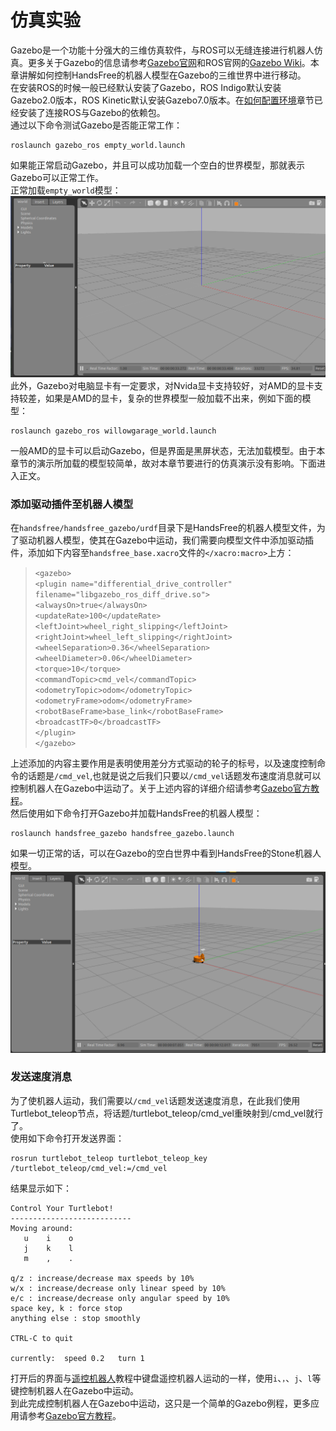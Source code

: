 # 仿真实验
Gazebo是一个功能十分强大的三维仿真软件，与ROS可以无缝连接进行机器人仿真。更多关于Gazebo的信息请参考[Gazebo官网](http://www.gazebosim.org/)和ROS官网的[Gazebo Wiki](http://wiki.ros.org/gazebo)。本章讲解如何控制HandsFree的机器人模型在Gazebo的三维世界中进行移动。  
在安装ROS的时候一般已经默认安装了Gazebo，ROS Indigo默认安装Gazebo2.0版本，ROS Kinetic默认安装Gazebo7.0版本。在[如何配置环境](/docs/FAQ/environment_config.md)章节已经安装了连接ROS与Gazebo的依赖包。  
通过以下命令测试Gazebo是否能正常工作：  
```
roslaunch gazebo_ros empty_world.launch  
```

如果能正常启动Gazebo，并且可以成功加载一个空白的世界模型，那就表示Gazebo可以正常工作。  
正常加载`empty_world`模型：  
![picture](/images/Tutorial/7/7.5/5_empty_wolrd.png)  
此外，Gazebo对电脑显卡有一定要求，对Nvida显卡支持较好，对AMD的显卡支持较差，如果是AMD的显卡，复杂的世界模型一般加载不出来，例如下面的模型：  
```
roslaunch gazebo_ros willowgarage_world.launch  
```

一般AMD的显卡可以启动Gazebo，但是界面是黑屏状态，无法加载模型。由于本章节的演示所加载的模型较简单，故对本章节要进行的仿真演示没有影响。下面进入正文。  

### 添加驱动插件至机器人模型 ###  
在`handsfree/handsfree_gazebo/urdf`目录下是HandsFree的机器人模型文件，为了驱动机器人模型，使其在Gazebo中运动，我们需要向模型文件中添加驱动插件，添加如下内容至`handsfree_base.xacro`文件的`</xacro:macro>`上方：  
>`<gazebo>`   
  `<plugin name="differential_drive_controller"`      `filename="libgazebo_ros_diff_drive.so">`       
    `<alwaysOn>true</alwaysOn>`    
    `<updateRate>100</updateRate>`   
    `<leftJoint>wheel_right_slipping</leftJoint>`    
    `<rightJoint>wheel_left_slipping</rightJoint>`    
    `<wheelSeparation>0.36</wheelSeparation>`  
    `<wheelDiameter>0.06</wheelDiameter>`  
    `<torque>10</torque>`  
    `<commandTopic>cmd_vel</commandTopic>`  
    `<odometryTopic>odom</odometryTopic>`  
    `<odometryFrame>odom</odometryFrame>`  
    `<robotBaseFrame>base_link</robotBaseFrame>`  
    `<broadcastTF>0</broadcastTF>`  
  `</plugin>`  
`</gazebo>`  

上述添加的内容主要作用是表明使用差分方式驱动的轮子的标号，以及速度控制命令的话题是`/cmd_vel`,也就是说之后我们只要以`/cmd_vel`话题发布速度消息就可以控制机器人在Gazebo中运动了。关于上述内容的详细介绍请参考[Gazebo官方教程](http://gazebosim.org/tutorials?tut=ros_gzplugins)。   
然后使用如下命令打开Gazebo并加载HandsFree的机器人模型：  
```
roslaunch handsfree_gazebo handsfree_gazebo.launch  
```

如果一切正常的话，可以在Gazebo的空白世界中看到HandsFree的Stone机器人模型。  
![picture](/images/Tutorial/7/7.5/5_hf_gazebo.png?raw=true)  

### 发送速度消息 ###  
为了使机器人运动，我们需要以`/cmd_vel`话题发送速度消息，在此我们使用Turtlebot_teleop节点，将话题/turtlebot_teleop/cmd_vel重映射到/cmd_vel就行了。  
使用如下命令打开发送界面：  
```
rosrun turtlebot_teleop turtlebot_teleop_key /turtlebot_teleop/cmd_vel:=/cmd_vel
```

结果显示如下：
```
Control Your Turtlebot!
---------------------------
Moving around:
   u    i    o
   j    k    l
   m    ,    .

q/z : increase/decrease max speeds by 10%
w/x : increase/decrease only linear speed by 10%
e/c : increase/decrease only angular speed by 10%
space key, k : force stop
anything else : stop smoothly

CTRL-C to quit

currently:	speed 0.2	turn 1 
```

打开后的界面与[遥控机器人](/docs/Tutorial/1.2-First-Experiment.md)教程中键盘遥控机器人运动的一样，使用`i`、`，`、`j`、`l`等键控制机器人在Gazebo中运动。  
到此完成控制机器人在Gazebo中运动，这只是一个简单的Gazebo例程，更多应用请参考[Gazebo官方教程](http://gazebosim.org/tutorials)。
